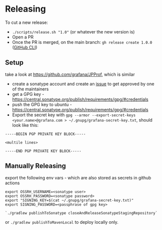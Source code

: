 # Releasing

To cut a new release:

- `./scripts/release.sh "1.0"` (or whatever the new version is)
- Open a PR
- Once the PR is merged, on the main branch: `gh release create 1.0.0` ([GitHub CLI](https://cli.github.com/))

## Setup

take a look at https://github.com/grafana/JPProf, which is similar
                                              
- create a sonatype account and create an [issue](https://issues.sonatype.org/browse/OSSRH-90665) to get approved by one of the maintainers 
- get a GPG key - https://central.sonatype.org/publish/requirements/gpg/#credentials
- push the GPG key to ubuntu - https://central.sonatype.org/publish/requirements/gpg/#credentials
- Export the secret key with `gpg --armor --export-secret-keys <your.name>@grafana.com > ~/.gnupg/grafana-secret-key.txt`, should look like this:

```
-----BEGIN PGP PRIVATE KEY BLOCK-----

<multile lines>

-----END PGP PRIVATE KEY BLOCK-----
```

## Manually Releasing

export the following env vars - which are also stored as secrets in github actions

```shell
export OSSRH_USERNAME=<sonatype user>
export OSSRH_PASSWORD=<sonatype password>
export "SIGNING_KEY=$(cat ~/.gnupg/grafana-secret-key.txt)"
export SIGNING_PASSWORD=<passphrase of gpg key>

`./gradlew publishToSonatype closeAndReleaseSonatypeStagingRepository`
```

or `./gradlew publishToMavenLocal` to deploy locally only.

